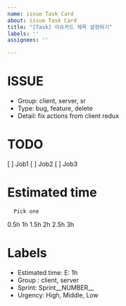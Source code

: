 ```yaml
---
name: issue Task Card
about: issue Task Card
title: "[Task] 이슈카드 제목 설정하기"
labels: ''
assignees: ''

---
```


# ISSUE
* Group: client, server, sr
* Type: bug, feature, delete
* Detail: fix actions from client redux

# TODO
[ ] Job1
[ ] Job2
[ ] Job3

# Estimated time
```
  Pick one
```

0.5h
1h
1.5h
2h
2.5h
3h

# Labels
  * Estimated time: E: 1h
  * Group : client, server
  * Sprint: Sprint__NUMBER__
  * Urgency: High, Middle, Low
